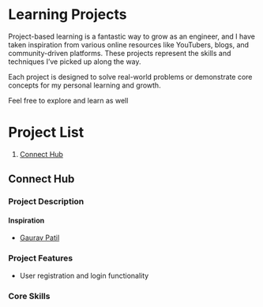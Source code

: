 # Learning Projects
Project-based learning is a fantastic way to grow as an engineer, and I have taken inspiration from various online resources like YouTubers, blogs, and community-driven platforms. These projects represent the skills and techniques I’ve picked up along the way.

Each project is designed to solve real-world problems or demonstrate core concepts for my personal learning and growth.

Feel free to explore and learn as well

# Project List 
1. [Connect Hub](#project-1)


## Connect Hub
### Project Description

#### Inspiration
- [Gaurav Patil](https://www.youtube.com/@gauravpatil_13) 

### Project Features
* User registration and login functionality 

### Core Skills






